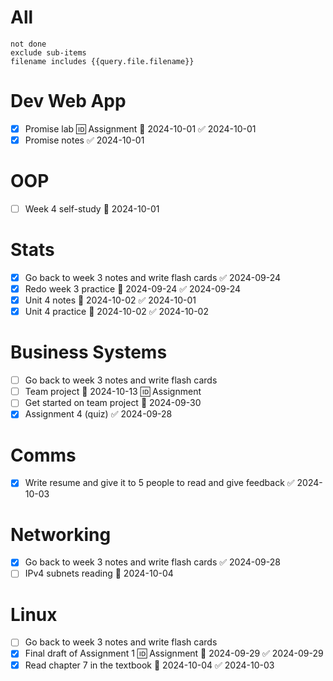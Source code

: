 # All
```tasks
not done
exclude sub-items
filename includes {{query.file.filename}}
```

# Dev Web App
- [x] Promise lab 🆔 Assignment 📅 2024-10-01 ✅ 2024-10-01
- [x] Promise notes ✅ 2024-10-01
# OOP
- [ ] Week 4 self-study 📅 2024-10-01 
# Stats
- [x] Go back to week 3 notes and write flash cards ✅ 2024-09-24
- [x] Redo week 3 practice 📅 2024-09-24 ✅ 2024-09-24
- [x] Unit 4 notes 📅 2024-10-02 ✅ 2024-10-01
- [x] Unit 4 practice 📅 2024-10-02 ✅ 2024-10-02
# Business Systems
- [ ] Go back to week 3 notes and write flash cards
- [ ] Team project 📅 2024-10-13 🆔 Assignment
- [ ] Get started on team project 📅 2024-09-30 
- [x] Assignment 4 (quiz) ✅ 2024-09-28
# Comms
- [x] Write resume and give it to 5 people to read and give feedback ✅ 2024-10-03
# Networking
- [x] Go back to week 3 notes and write flash cards ✅ 2024-09-28
- [ ] IPv4 subnets reading 📅 2024-10-04 
# Linux
- [ ] Go back to week 3 notes and write flash cards
- [x] Final draft of Assignment 1 🆔 Assignment 📅 2024-09-29 ✅ 2024-09-29
- [x] Read chapter 7 in the textbook 📅 2024-10-04 ✅ 2024-10-03
